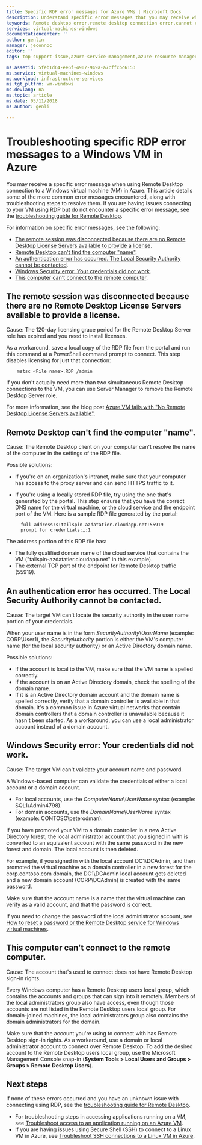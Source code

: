 ```yaml
---
title: Specific RDP error messages for Azure VMs | Microsoft Docs
description: Understand specific error messages that you may receive when trying use Remote Desktop connection to a Windows virtual machine in Azure
keywords: Remote desktop error,remote desktop connection error,cannot connect to VM,remote desktop troubleshooting
services: virtual-machines-windows
documentationcenter: ''
author: genlin
manager: jeconnoc
editor: ''
tags: top-support-issue,azure-service-management,azure-resource-manager

ms.assetid: 5feb1d64-ee6f-4907-949a-a7cffcbc6153
ms.service: virtual-machines-windows
ms.workload: infrastructure-services
ms.tgt_pltfrm: vm-windows
ms.devlang: na
ms.topic: article
ms.date: 05/11/2018
ms.author: genli

---
```

# Troubleshooting specific RDP error messages to a Windows VM in Azure
You may receive a specific error message when using Remote Desktop connection to a Windows virtual machine (VM) in Azure. This article details some of the more common error messages encountered, along with troubleshooting steps to resolve them. If you are having issues connecting to your VM using RDP but do not encounter a specific error message, see the [troubleshooting guide for Remote Desktop](troubleshoot-rdp-connection.md?toc=%2fazure%2fvirtual-machines%2fwindows%2ftoc.json).

For information on specific error messages, see the following:

* [The remote session was disconnected because there are no Remote Desktop License Servers available to provide a license](#rdplicense).
* [Remote Desktop can't find the computer "name"](#rdpname).
* [An authentication error has occurred. The Local Security Authority cannot be contacted](#rdpauth).
* [Windows Security error: Your credentials did not work](#wincred).
* [This computer can't connect to the remote computer](#rdpconnect).

<a id="rdplicense"></a>

## The remote session was disconnected because there are no Remote Desktop License Servers available to provide a license.
Cause: The 120-day licensing grace period for the Remote Desktop Server role has expired and you need to install licenses.

As a workaround, save a local copy of the RDP file from the portal and run this command at a PowerShell command prompt to connect. This step disables licensing for just that connection:

        mstsc <File name>.RDP /admin

If you don't actually need more than two simultaneous Remote Desktop connections to the VM, you can use Server Manager to remove the Remote Desktop Server role.

For more information, see the blog post [Azure VM fails with "No Remote Desktop License Servers available"](https://blogs.msdn.microsoft.com/mast/2014/01/21/rdp-to-azure-vm-fails-with-no-remote-desktop-license-servers-available/).

<a id="rdpname"></a>

## Remote Desktop can't find the computer "name".
Cause: The Remote Desktop client on your computer can't resolve the name of the computer in the settings of the RDP file.

Possible solutions:

* If you're on an organization's intranet, make sure that your computer has access to the proxy server and can send HTTPS traffic to it.
* If you're using a locally stored RDP file, try using the one that's generated by the portal. This step ensures that you have the correct DNS name for the virtual machine, or the cloud service and the endpoint port of the VM. Here is a sample RDP file generated by the portal:
  
        full address:s:tailspin-azdatatier.cloudapp.net:55919
        prompt for credentials:i:1

The address portion of this RDP file has:

* The fully qualified domain name of the cloud service that contains the VM ("tailspin-azdatatier.cloudapp.net" in this example).
* The external TCP port of the endpoint for Remote Desktop traffic (55919).

<a id="rdpauth"></a>

## An authentication error has occurred. The Local Security Authority cannot be contacted.
Cause: The target VM can't locate the security authority in the user name portion of your credentials.

When your user name is in the form *SecurityAuthority*\\*UserName* (example: CORP\User1), the *SecurityAuthority* portion is either the VM's computer name (for the local security authority) or an Active Directory domain name.

Possible solutions:

* If the account is local to the VM, make sure that the VM name is spelled correctly.
* If the account is on an Active Directory domain, check the spelling of the domain name.
* If it is an Active Directory domain account and the domain name is spelled correctly, verify that a domain controller is available in that domain. It's a common issue in Azure virtual networks that contain domain controllers that a domain controller is unavailable because it hasn't been started. As a workaround, you can use a local administrator account instead of a domain account.

<a id="wincred"></a>

## Windows Security error: Your credentials did not work.
Cause: The target VM can't validate your account name and password.

A Windows-based computer can validate the credentials of either a local account or a domain account.

* For local accounts, use the *ComputerName*\\*UserName* syntax (example: SQL1\Admin4798).
* For domain accounts, use the *DomainName*\\*UserName* syntax (example: CONTOSO\peterodman).

If you have promoted your VM to a domain controller in a new Active Directory forest, the local administrator account that you signed in with is converted to an equivalent account with the same password in the new forest and domain. The local account is then deleted.

For example, if you signed in with the local account DC1\DCAdmin, and then promoted the virtual machine as a domain controller in a new forest for the corp.contoso.com domain, the DC1\DCAdmin local account gets deleted and a new domain account (CORP\DCAdmin) is created with the same password.

Make sure that the account name is a name that the virtual machine can verify as a valid account, and that the password is correct.

If you need to change the password of the local administrator account, see [How to reset a password or the Remote Desktop service for Windows virtual machines](reset-rdp.md?toc=%2fazure%2fvirtual-machines%2fwindows%2ftoc.json).

<a id="rdpconnect"></a>

## This computer can't connect to the remote computer.
Cause: The account that's used to connect does not have Remote Desktop sign-in rights.

Every Windows computer has a Remote Desktop users local group, which contains the accounts and groups that can sign into it remotely. Members of the local administrators group also have access, even though those accounts are not listed in the Remote Desktop users local group. For domain-joined machines, the local administrators group also contains the domain administrators for the domain.

Make sure that the account you're using to connect with has Remote Desktop sign-in rights. As a workaround, use a domain or local administrator account to connect over Remote Desktop. To add the desired account to the Remote Desktop users local group, use the Microsoft Management Console snap-in (**System Tools > Local Users and Groups > Groups > Remote Desktop Users**).

## Next steps
If none of these errors occurred and you have an unknown issue with connecting using RDP, see the [troubleshooting guide for Remote Desktop](troubleshoot-rdp-connection.md?toc=%2fazure%2fvirtual-machines%2fwindows%2ftoc.json).

* For troubleshooting steps in accessing applications running on a VM, see [Troubleshoot access to an application running on an Azure VM](../linux/troubleshoot-app-connection.md?toc=%2fazure%2fvirtual-machines%2flinux%2ftoc.json).
* If you are having issues using Secure Shell (SSH) to connect to a Linux VM in Azure, see [Troubleshoot SSH connections to a Linux VM in Azure](../linux/troubleshoot-ssh-connection.md?toc=%2fazure%2fvirtual-machines%2flinux%2ftoc.json).

